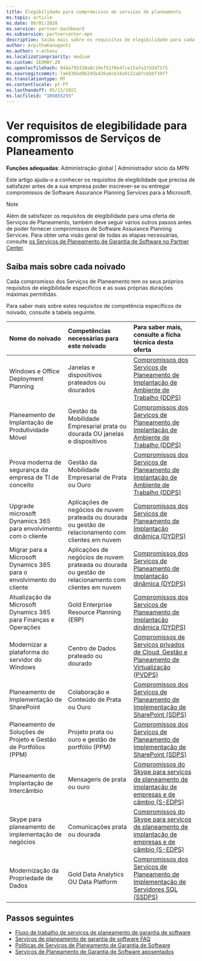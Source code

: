 ```yaml
---
title: Elegibilidade para compromissos de serviços de planeamento
ms.topic: article
ms.date: 09/01/2020
ms.service: partner-dashboard
ms.subservice: partnercenter-mpn
description: Saiba mais sobre os requisitos de elegibilidade para cada compromisso de Software Assurance Planning Services que uma empresa pode querer oferecer aos clientes empresariais.
author: ArpithaKanuganti
ms.author: v-arkanu
ms.localizationpriority: medium
ms.custom: SEOMAY.20
ms.openlocfilehash: 844a795330a0c10ef51f6b47ce15afa37d3d71f5
ms.sourcegitcommit: 7a6836bd962d5b426a8cb34a9132a87cbbbf39f7
ms.translationtype: MT
ms.contentlocale: pt-PT
ms.lasthandoff: 05/13/2021
ms.locfileid: "109855255"
---
```

# <a name="view-eligibility-requirements-for-planning-services-engagements"></a>Ver requisitos de elegibilidade para compromissos de Serviços de Planeamento

**Funções adequadas**: Administração global | Administrador sócio da MPN

Este artigo ajuda-o a conhecer os requisitos de elegibilidade que precisa de satisfazer antes de a sua empresa poder inscrever-se ou entregar compromissos de Software Assurance Planning Services para a Microsoft.

>[!NOTE]
> Além de satisfazer os requisitos de elegibilidade para uma oferta de Serviços de Planeamento, também deve seguir vários outros passos antes de poder fornecer compromissos de Software Assurance Planning Services. Para obter uma visão geral de todas as etapas necessárias, consulte [os Serviços de Planeamento de Garantia de Software no Partner Center](software-assurance-dps.md).

## <a name="learn-more-about-each-engagement"></a>Saiba mais sobre cada noivado

Cada compromisso dos Serviços de Planeamento tem os seus próprios requisitos de elegibilidade específicos e as suas próprias durações máximas permitidas.

Para saber mais sobre estes requisitos de competência específicos de noivado, consulte a tabela seguinte.

| Nome do noivado | Competências necessárias para este noivado | Para saber mais, consulte a ficha técnica desta oferta |
|:--- |:--- |:--- |
| Windows e Office Deployment Planning  | Janelas e dispositivos prateados ou dourados  |  [Compromissos dos Serviços de Planeamento de Implantação de Ambiente de Trabalho (DDPS)](https://go.microsoft.com/fwlink/?linkid=2116072)
| Planeamento de Implantação de Produtividade Móvel  | Gestão da Mobilidade Empresarial prata ou dourada OU janelas e dispositivos  | [Compromissos dos Serviços de Planeamento de Implantação de Ambiente de Trabalho (DDPS)](https://go.microsoft.com/fwlink/?linkid=2116072) |  
| Prova moderna de segurança da empresa de TI de conceito |  Gestão da Mobilidade Empresarial de Prata ou Ouro  | [Compromissos dos Serviços de Planeamento de Implantação de Ambiente de Trabalho (DDPS)](https://go.microsoft.com/fwlink/?linkid=2116072) |  
| Upgrade microsoft Dynamics 365 para envolvimento com o cliente  | Aplicações de negócios de nuvem prateada ou dourada ou gestão de relacionamento com clientes em nuvem  | [Compromissos dos Serviços de Planeamento de Implantação dinâmica (DYDPS)](https://go.microsoft.com/fwlink/?linkid=2116073)
| Migrar para a Microsoft Dynamics 365 para o envolvimento do cliente  | Aplicações de negócios de nuvem prateada ou dourada ou gestão de relacionamento com clientes em nuvem  | [Compromissos dos Serviços de Planeamento de Implantação dinâmica (DYDPS)](https://go.microsoft.com/fwlink/?linkid=2116073)
| Atualização da Microsoft Dynamics 365 para Finanças e Operações  | Gold Enterprise Resource Planning (ERP)  | [Compromissos dos Serviços de Planeamento de Implantação dinâmica (DYDPS)](https://go.microsoft.com/fwlink/?linkid=2116073)  |
| Modernizar a plataforma do servidor do Windows | Centro de Dados prateado ou dourado | [Compromissos de Serviços privados de Cloud, Gestão e Planeamento de Virtualização (PVDPS)](https://go.microsoft.com/fwlink/?linkid=2115982) |
| Planeamento de Implementação de SharePoint  | Colaboração e Conteúdo de Prata ou Ouro  | [Compromissos dos Serviços de Planeamento de Implementação de SharePoint (SDPS)](https://go.microsoft.com/fwlink/?linkid=2116074)  |
| Planeamento de Soluções de Projeto e Gestão de Portfólios (PPM)  | Projeto prata ou ouro e gestão de portfólio (PPM)  | [Compromissos dos Serviços de Planeamento de Implementação de SharePoint (SDPS)](https://go.microsoft.com/fwlink/?linkid=2116074)  |
| Planeamento de Implantação de Intercâmbio  | Mensagens de prata ou ouro  | [Compromissos do Skype para serviços de planeamento de implantação de empresas e de câmbio (S-EDPS)](https://go.microsoft.com/fwlink/?linkid=2116075)  |
Skype para planeamento de implementação de negócios  | Comunicações prata ou dourada  | [Compromissos do Skype para serviços de planeamento de implantação de empresas e de câmbio (S-EDPS)](https://go.microsoft.com/fwlink/?linkid=2116075)  |
| Modernização da Propriedade de Dados  | Gold Data Analytics OU Data Platform  | [Compromissos dos Serviços de Planeamento de Implementação de Servidores SQL (SSDPS)](https://go.microsoft.com/fwlink/?linkid=2116076)  |

## <a name="next-steps"></a>Passos seguintes

- [Fluxo de trabalho de serviços de planeamento de garantia de software](https://go.microsoft.com/fwlink/?linkid=2115983)
- [Serviços de planeamento de garantia de software FAQ](https://go.microsoft.com/fwlink/?linkid=2116077)
- [Políticas de Serviços de Planeamento de Garantia de Software](https://go.microsoft.com/fwlink/?linkid=2115984)
- [Serviços de Planeamento de Garantia de Software aposentados](https://query.prod.cms.rt.microsoft.com/cms/api/am/binary/RE4sln9)
